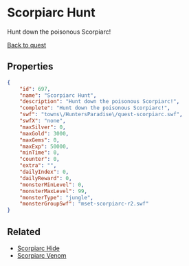 # Scorpiarc Hunt

Hunt down the poisonous Scorpiarc!

[Back to quest](../quests.md)

## Properties

```json
{
    "id": 697,
    "name": "Scorpiarc Hunt",
    "description": "Hunt down the poisonous Scorpiarc!",
    "complete": "Hunt down the poisonous Scorpiarc!",
    "swf": "towns\/HuntersParadise\/quest-scorpiarc.swf",
    "swfX": "none",
    "maxSilver": 0,
    "maxGold": 3000,
    "maxGems": 0,
    "maxExp": 50000,
    "minTime": 0,
    "counter": 0,
    "extra": "",
    "dailyIndex": 0,
    "dailyReward": 0,
    "monsterMinLevel": 0,
    "monsterMaxLevel": 99,
    "monsterType": "jungle",
    "monsterGroupSwf": "mset-scorpiarc-r2.swf"
}
```

## Related

- [Scorpiarc Hide](../items/4577-scorpiarc-hide.md)
- [Scorpiarc Venom](../items/4578-scorpiarc-venom.md)

